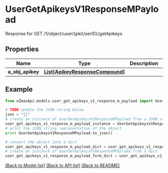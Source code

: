 # UserGetApikeysV1ResponseMPayload

Response for GET /1/object/user/{pkiUserID}/getApikeys

## Properties
Name | Type | Description | Notes
------------ | ------------- | ------------- | -------------
**a_obj_apikey** | [**List[ApikeyResponseCompound]**](ApikeyResponseCompound.md) |  | 

## Example

```python
from eZmaxApi.models.user_get_apikeys_v1_response_m_payload import UserGetApikeysV1ResponseMPayload

# TODO update the JSON string below
json = "{}"
# create an instance of UserGetApikeysV1ResponseMPayload from a JSON string
user_get_apikeys_v1_response_m_payload_instance = UserGetApikeysV1ResponseMPayload.from_json(json)
# print the JSON string representation of the object
print UserGetApikeysV1ResponseMPayload.to_json()

# convert the object into a dict
user_get_apikeys_v1_response_m_payload_dict = user_get_apikeys_v1_response_m_payload_instance.to_dict()
# create an instance of UserGetApikeysV1ResponseMPayload from a dict
user_get_apikeys_v1_response_m_payload_form_dict = user_get_apikeys_v1_response_m_payload.from_dict(user_get_apikeys_v1_response_m_payload_dict)
```
[[Back to Model list]](../README.md#documentation-for-models) [[Back to API list]](../README.md#documentation-for-api-endpoints) [[Back to README]](../README.md)



